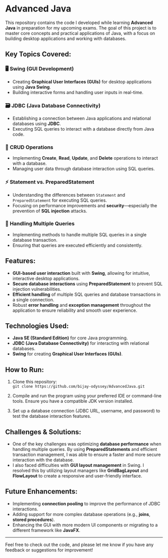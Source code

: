 # Advanced Java

This repository contains the code I developed while learning **Advanced Java** in preparation for my upcoming exams. The goal of this project is to master core concepts and practical applications of Java, with a focus on building desktop applications and working with databases.

## Key Topics Covered:
### 🖥️ **Swing (GUI Development)**  
- Creating **Graphical User Interfaces (GUIs)** for desktop applications using **Java Swing**.  
- Building interactive forms and handling user inputs in real-time.

### 🗃️ **JDBC (Java Database Connectivity)**  
- Establishing a connection between Java applications and relational databases using **JDBC**.  
- Executing SQL queries to interact with a database directly from Java code.

### 🔄 **CRUD Operations**  
- Implementing **Create**, **Read**, **Update**, and **Delete** operations to interact with a database.  
- Managing user data through database interaction using SQL queries.

### ⚡ **Statement vs. PreparedStatement**  
- Understanding the differences between `Statement` and `PreparedStatement` for executing SQL queries.  
- Focusing on performance improvements and **security**—especially the prevention of **SQL injection** attacks.

### 🔄 **Handling Multiple Queries**  
- Implementing methods to handle multiple SQL queries in a single database transaction.  
- Ensuring that queries are executed efficiently and consistently.

## Features:
- **GUI-based user interaction** built with **Swing**, allowing for intuitive, interactive desktop applications.
- **Secure database interactions** using **PreparedStatement** to prevent SQL injection vulnerabilities.
- **Efficient handling** of multiple SQL queries and database transactions in a single connection.
- Robust **error handling** and **exception management** throughout the application to ensure reliability and smooth user experience.

## Technologies Used:
- **Java SE (Standard Edition)** for core Java programming.
- **JDBC (Java Database Connectivity)** for interacting with relational databases.
- **Swing** for creating **Graphical User Interfaces (GUIs)**.

## How to Run:
1. Clone this repository:  
   `git clone https://github.com/bijay-odyssey/AdvancedJava.git`
   
2. Compile and run the program using your preferred IDE or command-line tools. Ensure you have a compatible JDK version installed.
   
3. Set up a database connection (JDBC URL, username, and password) to test the database interaction features.

## Challenges & Solutions:
- One of the key challenges was optimizing **database performance** when handling multiple queries. By using **PreparedStatements** and efficient transaction management, I was able to ensure a faster and more secure interaction with the database.
- I also faced difficulties with **GUI layout management** in Swing. I resolved this by utilizing layout managers like **GridBagLayout** and **FlowLayout** to create a responsive and user-friendly interface.

## Future Enhancements:
- Implementing **connection pooling** to improve the performance of JDBC interactions.
- Adding support for more complex database operations (e.g., **joins**, **stored procedures**).
- Enhancing the GUI with more modern UI components or migrating to a different framework like **JavaFX**.

---

Feel free to check out the code, and please let me know if you have any feedback or suggestions for improvement!

